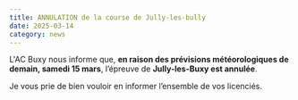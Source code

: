 ```yaml
---
title: ANNULATION de la course de Jully-les-bully
date: 2025-03-14
category: news
---
```


L'AC Buxy nous informe que, **en raison des prévisions météorologiques de demain, samedi 15 mars**, l’épreuve de **Jully-les-Buxy est annulée**.  

Je vous prie de bien vouloir en informer l’ensemble de vos licenciés. 